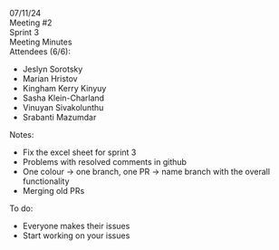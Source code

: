 07/11/24  
Meeting \#2  
Sprint 3  
Meeting Minutes  
Attendees (6/6):

- Jeslyn Sorotsky  
- Marian Hristov  
- Kingham Kerry Kinyuy  
- Sasha Klein-Charland  
- Vinuyan Sivakolunthu  
- Srabanti Mazumdar

Notes:

- Fix the excel sheet for sprint 3  
- Problems with resolved comments in github  
- One colour → one branch, one PR → name branch with the overall functionality  
- Merging old PRs

To do:

- Everyone makes their issues  
- Start working on your issues


  

